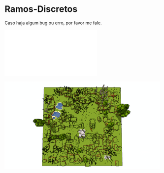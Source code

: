 # Ramos-Discretos
Caso haja algum bug ou erro, por favor me fale.

![Tutorial](./Tutorial.md)

![Imagem de geração no modo 1](./mode_1.png)
